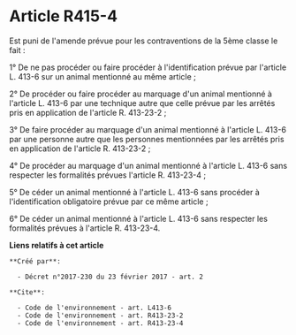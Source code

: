 # Article R415-4

Est puni de l'amende prévue pour les contraventions de la 5ème classe le fait : 

1° De ne pas procéder ou faire procéder à l'identification prévue par l'article L. 413-6 sur un animal mentionné au même
article ; 

2° De procéder ou faire procéder au marquage d'un animal mentionné à l'article L. 413-6 par une technique autre que celle
prévue par les arrêtés pris en application de l'article R. 413-23-2 ; 

3° De faire procéder au marquage d'un animal mentionné à l'article L. 413-6 par une personne autre que les personnes
mentionnées par les arrêtés pris en application de l'article R. 413-23-2 ; 

4° De procéder au marquage d'un animal mentionné à l'article L. 413-6 sans respecter les formalités prévues l'article R.
413-23-4 ; 

5° De céder un animal mentionné à l'article L. 413-6 sans procéder à l'identification obligatoire prévue par ce même
article ; 

6° De céder un animal mentionné à l'article L. 413-6 sans respecter les formalités prévues à l'article R. 413-23-4.

**Liens relatifs à cet article**

	**Créé par**:

	  - Décret n°2017-230 du 23 février 2017 - art. 2

	**Cite**:

	  - Code de l'environnement - art. L413-6
	  - Code de l'environnement - art. R413-23-2
	  - Code de l'environnement - art. R413-23-4
